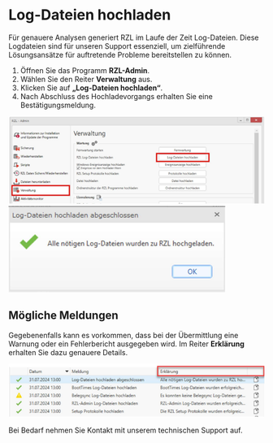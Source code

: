# Log-Dateien hochladen

Für genauere Analysen generiert RZL im Laufe der Zeit Log-Dateien. Diese Logdateien sind für unseren Support essenziell, um zielführende Lösungsansätze für auftretende Probleme bereitstellen zu können.

1. Öffnen Sie das Programm **RZL-Admin**.
2. Wählen Sie den Reiter **Verwaltung** aus.
3. Klicken Sie auf **„Log-Dateien hochladen“**.
4. Nach Abschluss des Hochladevorgangs erhalten Sie eine Bestätigungsmeldung.

![Verwaltung](img/logdateien_hochladen_verwaltung.png)
![Erfolgsmeldung](img/logdateien_hochladen_erfolgsmeldung.png)

## Mögliche Meldungen

Gegebenenfalls kann es vorkommen, dass bei der Übermittlung eine Warnung oder ein Fehlerbericht ausgegeben wird. Im Reiter **Erklärung** erhalten Sie dazu genauere Details.

![Meldungen](img/logdateien_hochladen_meldungen.png)

Bei Bedarf nehmen Sie Kontakt mit unserem technischen Support auf.